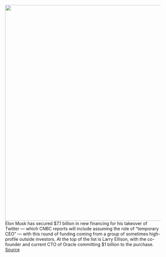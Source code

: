 <img src='https://cdn.vox-cdn.com/thumbor/sKmWyiPbhESolmW6TuxoRu7k2A8=/0x0:2040x1360/1200x800/filters:focal(857x517:1183x843)/cdn.vox-cdn.com/uploads/chorus_image/image/70835202/VRG_Illo_STK022_K_Radtke_Musk_Money.0.jpg' width='700px' /><br/>
Elon Musk has secured $7.1 billion in new financing for his takeover of Twitter — which CNBC reports will include assuming the role of “temporary CEO” — with this round of funding coming from a group of sometimes high-profile outside investors. At the top of the list is Larry Ellison, with the co-founder and current CTO of Oracle committing $1 billion to the purchase.
<a href='https://www.theverge.com/2022/5/5/23058295/elon-musk-twitter-funding-qatar-larry-ellison'> Source <a/>